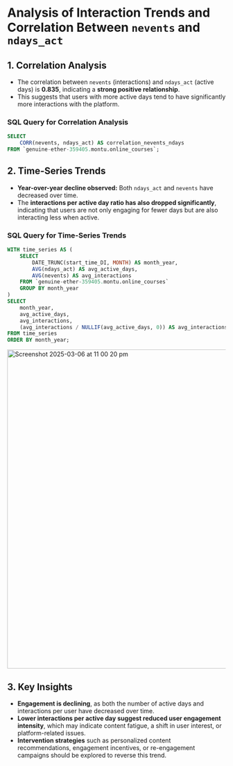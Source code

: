 # **Analysis of Interaction Trends and Correlation Between `nevents` and `ndays_act`**

## **1. Correlation Analysis**
- The correlation between `nevents` (interactions) and `ndays_act` (active days) is **0.835**, indicating a **strong positive relationship**.
- This suggests that users with more active days tend to have significantly more interactions with the platform.

### **SQL Query for Correlation Analysis**
```sql
SELECT 
    CORR(nevents, ndays_act) AS correlation_nevents_ndays
FROM `genuine-ether-359405.montu.online_courses`;
```

## **2. Time-Series Trends**
- **Year-over-year decline observed:** Both `ndays_act` and `nevents` have decreased over time.
- The **interactions per active day ratio has also dropped significantly**, indicating that users are not only engaging for fewer days but are also interacting less when active.

### **SQL Query for Time-Series Trends**
```sql
WITH time_series AS (
    SELECT 
        DATE_TRUNC(start_time_DI, MONTH) AS month_year,
        AVG(ndays_act) AS avg_active_days,
        AVG(nevents) AS avg_interactions
    FROM `genuine-ether-359405.montu.online_courses`
    GROUP BY month_year
)
SELECT 
    month_year, 
    avg_active_days, 
    avg_interactions,
    (avg_interactions / NULLIF(avg_active_days, 0)) AS avg_interactions_per_active_day
FROM time_series
ORDER BY month_year;
```
<img width="735" alt="Screenshot 2025-03-06 at 11 00 20 pm" src="https://github.com/user-attachments/assets/70abf664-7d4c-4f50-82fb-13751b0417a7" />

## **3. Key Insights**
- **Engagement is declining**, as both the number of active days and interactions per user have decreased over time.
- **Lower interactions per active day suggest reduced user engagement intensity**, which may indicate content fatigue, a shift in user interest, or platform-related issues.
- **Intervention strategies** such as personalized content recommendations, engagement incentives, or re-engagement campaigns should be explored to reverse this trend.
